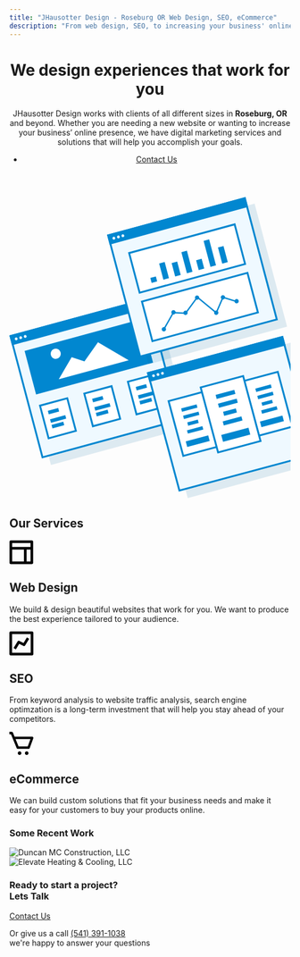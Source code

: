 ```yaml
---
title: "JHausotter Design - Roseburg OR Web Design, SEO, eCommerce"
description: "From web design, SEO, to increasing your business' online presence, we have digital marketing services to help you accomplish your goals. Serving Roseburg, OR and beyond."
---
```


<div class="main">
  <header>
<div id="figma">
    <span></span>
    <span></span>
    <span></span>
    <span></span>
    <span></span>
</div>
<div id="main-wrapper">
<div class="homepage-header">
<div class="grid grid--container" style="position: relative;">
    <div class="row">
      <div class="col col--lg-8 col--sm-12">
        <h1>We design experiences that work for you</h1>
        <p>JHausotter Design works with clients of all different sizes in <strong>Roseburg, OR</strong> and beyond. Whether you are needing a new website or wanting to increase your business’ online presence, we have digital marketing services and solutions that will help you accomplish your goals.</p>
        <ul class="list-unstyled">
          <li>
            <a class="button-rounded-corners-white" href="/contact">Contact Us</a>
          </li>
        </ul>
      </div>
    </div>
  </div>
</div>
</div>
  </header>
  <div class="col col--sm-4 col--sm-offset-8 mockups">
<svg class="svg-content" viewBox="0 0 608 658" fill="none" xmlns="http://www.w3.org/2000/svg">
<path fill-rule="evenodd" clip-rule="evenodd" d="M0 0H310.113V274.668H0V0Z" transform="matrix(0.965006 -0.262228 0.255448 0.966823 19.7747 317.036)" fill="#00669E" fill-opacity="0.123641"/>
<path d="M2 2H308.113V272.668H2V2Z" transform="matrix(0.965006 -0.262228 0.255448 0.966823 0 302.893)" fill="#EFF9FF" stroke="#0187D0" stroke-width="4"/>
<path fill-rule="evenodd" clip-rule="evenodd" d="M0 0H310.113V21.9734H0V0Z" transform="matrix(0.965006 -0.262228 0.255448 0.966823 0 302.893)" fill="#0187D0"/>
<path fill-rule="evenodd" clip-rule="evenodd" d="M3.04149 6.27812C4.72126 6.27812 6.08298 4.87272 6.08298 3.13906C6.08298 1.40541 4.72126 0 3.04149 0C1.36172 0 0 1.40541 0 3.13906C0 4.87272 1.36172 6.27812 3.04149 6.27812Z" transform="matrix(0.965006 -0.262228 0.255448 0.966823 10.9832 308.041)" fill="#EFF9FF"/>
<path fill-rule="evenodd" clip-rule="evenodd" d="M3.04149 6.27812C4.72126 6.27812 6.08298 4.87272 6.08298 3.13906C6.08298 1.40541 4.72126 0 3.04149 0C1.36172 0 0 1.40541 0 3.13906C0 4.87272 1.36172 6.27812 3.04149 6.27812Z" transform="matrix(0.965006 -0.262228 0.255448 0.966823 20.7661 305.382)" fill="#EFF9FF"/>
<path fill-rule="evenodd" clip-rule="evenodd" d="M3.04149 6.27812C4.72126 6.27812 6.08298 4.87272 6.08298 3.13906C6.08298 1.40541 4.72126 0 3.04149 0C1.36172 0 0 1.40541 0 3.13906C0 4.87272 1.36172 6.27812 3.04149 6.27812Z" transform="matrix(0.965006 -0.262228 0.255448 0.966823 30.5496 302.723)" fill="#EFF9FF"/>
<path fill-rule="evenodd" clip-rule="evenodd" d="M0 0H262.045V97.3109H0V0Z" transform="matrix(0.965006 -0.262228 0.255448 0.966823 32.8706 336.247)" fill="#0187D0"/>
<path fill-rule="evenodd" clip-rule="evenodd" d="M39.1199 16.1374L63.5904 32.1754L102.355 0L156.624 54.9336H0L39.1199 16.1374Z" transform="matrix(0.965006 -0.262228 0.255448 0.966823 92.7327 344.376)" fill="white"/>
<path fill-rule="evenodd" clip-rule="evenodd" d="M10.854 21.9734C16.8484 21.9734 21.7079 17.0545 21.7079 10.9867C21.7079 4.91892 16.8484 0 10.854 0C4.85948 0 0 4.91892 0 10.9867C0 17.0545 4.85948 21.9734 10.854 21.9734Z" transform="matrix(0.965006 -0.262228 0.255448 0.966823 86.9504 334.563)" fill="white"/>
<path d="M2 2H63.0941V74.907H2V2Z" transform="matrix(0.965006 -0.262228 0.255448 0.966823 63.7397 453.092)" fill="white" stroke="#0187D0" stroke-width="4"/>
<path fill-rule="evenodd" clip-rule="evenodd" d="M0 0H23.2585V7.84765H0V0Z" transform="matrix(0.965006 -0.262228 0.255448 0.966823 83.1125 465.718)" fill="#0187D0"/>
<path fill-rule="evenodd" clip-rule="evenodd" d="M0 0H34.1124V7.84765H0V0Z" transform="matrix(0.965006 -0.262228 0.255448 0.966823 87.9241 483.927)" fill="#0187D0"/>
<path fill-rule="evenodd" clip-rule="evenodd" d="M0 0H26.3596V7.84765H0V0Z" transform="matrix(0.965006 -0.262228 0.255448 0.966823 91.1316 496.067)" fill="#0187D0"/>
<path d="M2 2H63.0941V74.907H2V2Z" transform="matrix(0.965006 -0.262228 0.255448 0.966823 159.504 427.069)" fill="white" stroke="#0187D0" stroke-width="4"/>
<path fill-rule="evenodd" clip-rule="evenodd" d="M0 0H23.2585V7.84765H0V0Z" transform="matrix(0.965006 -0.262228 0.255448 0.966823 178.878 439.695)" fill="#0187D0"/>
<path fill-rule="evenodd" clip-rule="evenodd" d="M0 0H34.1124V7.84765H0V0Z" transform="matrix(0.965006 -0.262228 0.255448 0.966823 183.689 457.905)" fill="#0187D0"/>
<path fill-rule="evenodd" clip-rule="evenodd" d="M0 0H26.3596V7.84765H0V0Z" transform="matrix(0.965006 -0.262228 0.255448 0.966823 186.896 470.045)" fill="#0187D0"/>
<path d="M2 2H63.0941V74.907H2V2Z" transform="matrix(0.965006 -0.262228 0.255448 0.966823 253.771 401.453)" fill="white" stroke="#0187D0" stroke-width="4"/>
<path fill-rule="evenodd" clip-rule="evenodd" d="M0 0H23.2585V7.84765H0V0Z" transform="matrix(0.965006 -0.262228 0.255448 0.966823 273.144 414.079)" fill="#0187D0"/>
<path fill-rule="evenodd" clip-rule="evenodd" d="M0 0H34.1124V7.84765H0V0Z" transform="matrix(0.965006 -0.262228 0.255448 0.966823 277.955 432.289)" fill="#0187D0"/>
<path fill-rule="evenodd" clip-rule="evenodd" d="M0 0H26.3596V7.84765H0V0Z" transform="matrix(0.965006 -0.262228 0.255448 0.966823 281.162 444.429)" fill="#0187D0"/>
<path fill-rule="evenodd" clip-rule="evenodd" d="M0 0H310.113V274.668H0V0Z" transform="matrix(0.965006 -0.262228 0.255448 0.966823 230.895 99.5298)" fill="#00669E" fill-opacity="0.123641"/>
<path d="M2 2H308.113V272.668H2V2Z" transform="matrix(0.965006 -0.262228 0.255448 0.966823 211.121 85.3864)" fill="#EFF9FF" stroke="#0187D0" stroke-width="4"/>
<path fill-rule="evenodd" clip-rule="evenodd" d="M0 0H310.113V21.9734H0V0Z" transform="matrix(0.965006 -0.262228 0.255448 0.966823 211.121 85.3864)" fill="#0187D0"/>
<path fill-rule="evenodd" clip-rule="evenodd" d="M3.04149 6.27812C4.72126 6.27812 6.08298 4.87272 6.08298 3.13906C6.08298 1.40541 4.72126 0 3.04149 0C1.36172 0 0 1.40541 0 3.13906C0 4.87272 1.36172 6.27812 3.04149 6.27812Z" transform="matrix(0.965006 -0.262228 0.255448 0.966823 222.104 90.534)" fill="#EFF9FF"/>
<path fill-rule="evenodd" clip-rule="evenodd" d="M3.04149 6.27812C4.72126 6.27812 6.08298 4.87272 6.08298 3.13906C6.08298 1.40541 4.72126 0 3.04149 0C1.36172 0 0 1.40541 0 3.13906C0 4.87272 1.36172 6.27812 3.04149 6.27812Z" transform="matrix(0.965006 -0.262228 0.255448 0.966823 231.887 87.8755)" fill="#EFF9FF"/>
<path fill-rule="evenodd" clip-rule="evenodd" d="M3.04149 6.27812C4.72126 6.27812 6.08298 4.87272 6.08298 3.13906C6.08298 1.40541 4.72126 0 3.04149 0C1.36172 0 0 1.40541 0 3.13906C0 4.87272 1.36172 6.27812 3.04149 6.27812Z" transform="matrix(0.965006 -0.262228 0.255448 0.966823 241.671 85.2169)" fill="#EFF9FF"/>
<path d="M2 2H238.338V90.6023H2V2Z" transform="matrix(0.965006 -0.262228 0.255448 0.966823 256.469 123.482)" fill="white" stroke="#0187D0" stroke-width="4"/>
<path fill-rule="evenodd" clip-rule="evenodd" d="M0 0H12.4045V10.9867H0V0Z" transform="matrix(0.965006 -0.262228 0.255448 0.966823 304.731 178.677)" fill="#0187D0"/>
<path fill-rule="evenodd" clip-rule="evenodd" d="M0 0H12.4045V36.0992H0V0Z" transform="matrix(0.965006 -0.262228 0.255448 0.966823 323.753 147.485)" fill="#0187D0"/>
<path fill-rule="evenodd" clip-rule="evenodd" d="M0 0H12.4045V29.8211H0V0Z" transform="matrix(0.965006 -0.262228 0.255448 0.966823 350.794 146.643)" fill="#0187D0"/>
<path fill-rule="evenodd" clip-rule="evenodd" d="M0 0H12.4045V47.0859H0V0Z" transform="matrix(0.965006 -0.262228 0.255448 0.966823 371.821 123.039)" fill="#0187D0"/>
<path fill-rule="evenodd" clip-rule="evenodd" d="M0 0H12.4045V21.9734H0V0Z" transform="matrix(0.965006 -0.262228 0.255448 0.966823 403.673 140.406)" fill="#0187D0"/>
<path fill-rule="evenodd" clip-rule="evenodd" d="M0 0H12.4045V58.0726H0V0Z" transform="matrix(0.965006 -0.262228 0.255448 0.966823 419.889 98.592)" fill="#0187D0"/>
<path fill-rule="evenodd" clip-rule="evenodd" d="M0 0H12.4045V36.0992H0V0Z" transform="matrix(0.965006 -0.262228 0.255448 0.966823 450.939 112.924)" fill="#0187D0"/>
<path d="M2 2H238.338V90.6023H2V2Z" transform="matrix(0.965006 -0.262228 0.255448 0.966823 284.133 228.187)" fill="white" stroke="#0187D0" stroke-width="4"/>
<path d="M0 47.0859L28.0819 18.6605L53.4945 26.682L86.8316 0L117.843 43.1621L140.326 14.9105L166.686 31.3906" transform="matrix(0.965006 -0.262228 0.255448 0.966823 322.518 242.966)" stroke="#0187D0" stroke-width="3"/>
<path fill-rule="evenodd" clip-rule="evenodd" d="M4.65169 9.41718C7.22075 9.41718 9.30339 7.30907 9.30339 4.70859C9.30339 2.10811 7.22075 0 4.65169 0C2.08263 0 0 2.10811 0 4.70859C0 7.30907 2.08263 9.41718 4.65169 9.41718Z" transform="matrix(0.965006 -0.262228 0.255448 0.966823 328.307 286.119)" fill="#0187D0"/>
<path fill-rule="evenodd" clip-rule="evenodd" d="M4.65169 9.41718C7.22075 9.41718 9.30339 7.30907 9.30339 4.70859C9.30339 2.10811 7.22075 0 4.65169 0C2.08263 0 0 2.10811 0 4.70859C0 7.30907 2.08263 9.41718 4.65169 9.41718Z" transform="matrix(0.965006 -0.262228 0.255448 0.966823 349.119 249.562)" fill="#0187D0"/>
<path fill-rule="evenodd" clip-rule="evenodd" d="M4.65169 9.41718C7.22075 9.41718 9.30339 7.30907 9.30339 4.70859C9.30339 2.10811 7.22075 0 4.65169 0C2.08263 0 0 2.10811 0 4.70859C0 7.30907 2.08263 9.41718 4.65169 9.41718Z" transform="matrix(0.965006 -0.262228 0.255448 0.966823 375.064 250.643)" fill="#0187D0"/>
<path fill-rule="evenodd" clip-rule="evenodd" d="M4.65169 9.41718C7.22075 9.41718 9.30339 7.30907 9.30339 4.70859C9.30339 2.10811 7.22075 0 4.65169 0C2.08263 0 0 2.10811 0 4.70859C0 7.30907 2.08263 9.41718 4.65169 9.41718Z" transform="matrix(0.965006 -0.262228 0.255448 0.966823 400.072 217.825)" fill="#0187D0"/>
<path fill-rule="evenodd" clip-rule="evenodd" d="M4.65169 9.41718C7.22075 9.41718 9.30339 7.30907 9.30339 4.70859C9.30339 2.10811 7.22075 0 4.65169 0C2.08263 0 0 2.10811 0 4.70859C0 7.30907 2.08263 9.41718 4.65169 9.41718Z" transform="matrix(0.965006 -0.262228 0.255448 0.966823 441.571 250.461)" fill="#0187D0"/>
<path fill-rule="evenodd" clip-rule="evenodd" d="M4.65169 9.41718C7.22075 9.41718 9.30339 7.30907 9.30339 4.70859C9.30339 2.10811 7.22075 0 4.65169 0C2.08263 0 0 2.10811 0 4.70859C0 7.30907 2.08263 9.41718 4.65169 9.41718Z" transform="matrix(0.965006 -0.262228 0.255448 0.966823 456.051 217.251)" fill="#0187D0"/>
<path fill-rule="evenodd" clip-rule="evenodd" d="M4.65169 9.41718C7.22075 9.41718 9.30339 7.30907 9.30339 4.70859C9.30339 2.10811 7.22075 0 4.65169 0C2.08263 0 0 2.10811 0 4.70859C0 7.30907 2.08263 9.41718 4.65169 9.41718Z" transform="matrix(0.965006 -0.262228 0.255448 0.966823 485.497 225.514)" fill="#0187D0"/>
<path fill-rule="evenodd" clip-rule="evenodd" d="M0 0H304.784V266.719H0V0Z" transform="translate(316.581 396.422) rotate(-14.9982)" fill="#00669E" fill-opacity="0.123641"/>
<path d="M2 2H302.784V264.719H2V2Z" transform="translate(297.129 382.7) rotate(-14.9982)" fill="#EFF9FF" stroke="#0187D0" stroke-width="4"/>
<path fill-rule="evenodd" clip-rule="evenodd" d="M0 0H304.784V21.3375H0V0Z" transform="translate(297.129 382.7) rotate(-14.9982)" fill="#0187D0"/>
<path fill-rule="evenodd" clip-rule="evenodd" d="M2.98923 6.09644C4.64013 6.09644 5.97846 4.7317 5.97846 3.04822C5.97846 1.36473 4.64013 0 2.98923 0C1.33832 0 0 1.36473 0 3.04822C0 4.7317 1.33832 6.09644 2.98923 6.09644Z" transform="translate(307.932 387.695) rotate(-14.9982)" fill="#EFF9FF"/>
<path fill-rule="evenodd" clip-rule="evenodd" d="M2.98923 6.09644C4.64013 6.09644 5.97846 4.7317 5.97846 3.04822C5.97846 1.36473 4.64013 0 2.98923 0C1.33832 0 0 1.36473 0 3.04822C0 4.7317 1.33832 6.09644 2.98923 6.09644Z" transform="translate(317.557 385.115) rotate(-14.9982)" fill="#EFF9FF"/>
<path fill-rule="evenodd" clip-rule="evenodd" d="M2.98923 6.09644C4.64013 6.09644 5.97846 4.7317 5.97846 3.04822C5.97846 1.36473 4.64013 0 2.98923 0C1.33832 0 0 1.36473 0 3.04822C0 4.7317 1.33832 6.09644 2.98923 6.09644Z" transform="translate(327.181 382.536) rotate(-14.9982)" fill="#EFF9FF"/>
<path d="M2 2H77.2148V124.501H2V2Z" transform="translate(505.157 399.534) rotate(-14.9982)" fill="white" stroke="#0187D0" stroke-width="4"/>
<path fill-rule="evenodd" clip-rule="evenodd" d="M0 0H23.5731V7.38621H0V0Z" transform="translate(544.984 447.784) rotate(-14.9982)" fill="#0187D0"/>
<path fill-rule="evenodd" clip-rule="evenodd" d="M0 0H34.5739V7.38621H0V0Z" transform="translate(544.336 464.797) rotate(-14.9982)" fill="#0187D0"/>
<path fill-rule="evenodd" clip-rule="evenodd" d="M0 0H34.5739V7.38621H0V0Z" transform="translate(535.918 433.376) rotate(-14.9982)" fill="#0187D0"/>
<path fill-rule="evenodd" clip-rule="evenodd" d="M0 0H34.5739V7.38621H0V0Z" transform="translate(531.709 417.665) rotate(-14.9982)" fill="#0187D0"/>
<path fill-rule="evenodd" clip-rule="evenodd" d="M0 0H50.2894V12.5113H0V0Z" transform="translate(541.663 488.828) rotate(-14.9982)" fill="#0187D0"/>
<path d="M2 2H77.2148V124.501H2V2Z" transform="translate(341.767 443.321) rotate(-14.9982)" fill="white" stroke="#0187D0" stroke-width="4"/>
<path fill-rule="evenodd" clip-rule="evenodd" d="M0 0H23.5731V7.38621H0V0Z" transform="translate(384.574 490.773) rotate(-14.9982)" fill="#0187D0"/>
<path fill-rule="evenodd" clip-rule="evenodd" d="M0 0H34.5739V7.38621H0V0Z" transform="translate(383.926 507.785) rotate(-14.9982)" fill="#0187D0"/>
<path fill-rule="evenodd" clip-rule="evenodd" d="M0 0H34.5739V7.38621H0V0Z" transform="translate(375.507 476.364) rotate(-14.9982)" fill="#0187D0"/>
<path fill-rule="evenodd" clip-rule="evenodd" d="M0 0H34.5739V7.38621H0V0Z" transform="translate(371.298 460.653) rotate(-14.9982)" fill="#0187D0"/>
<path fill-rule="evenodd" clip-rule="evenodd" d="M0 0H50.2894V12.5113H0V0Z" transform="translate(381.252 531.816) rotate(-14.9982)" fill="#0187D0"/>
<path d="M2 2H97.0184V147.363H2V2Z" transform="translate(411.134 413.686) rotate(-14.9982)" fill="white" stroke="#0187D0" stroke-width="4"/>
<path fill-rule="evenodd" clip-rule="evenodd" d="M0 0H28.5735V8.99775H0V0Z" transform="translate(461.948 467.918) rotate(-14.9982)" fill="#0187D0"/>
<path fill-rule="evenodd" clip-rule="evenodd" d="M0 0H41.9078V8.99775H0V0Z" transform="translate(461.188 488.634) rotate(-14.9982)" fill="#0187D0"/>
<path fill-rule="evenodd" clip-rule="evenodd" d="M0 0H41.9078V8.99775H0V0Z" transform="translate(450.933 450.357) rotate(-14.9982)" fill="#0187D0"/>
<path fill-rule="evenodd" clip-rule="evenodd" d="M0 0H41.9078V8.99775H0V0Z" transform="translate(445.806 431.218) rotate(-14.9982)" fill="#0187D0"/>
<path fill-rule="evenodd" clip-rule="evenodd" d="M0 0H60.9568V15.2411H0V0Z" transform="translate(457.984 517.895) rotate(-14.9982)" fill="#0187D0"/>
</svg>
</div>
<div id="services-first" class="section services">
  <div class="grid grid--container">
    <div class="row">
      <div class="col col--sm-12 text--xs-center text--sm-center">
        <h2>Our Services</h2>
      </div>
      <div class="col col--sm-4 col--sm-align-top text--xs-center">
        <div class="box fade-in one">
            <svg width="43" height="43" viewBox="0 0 82 83" fill="none" xmlns="http://www.w3.org/2000/svg">
<path d="M0 77.4648C0 78.6733 0.478419 79.8324 1.33001 80.6869C2.1816 81.5415 3.33661 82.0215 4.54094 82.0215H77.196C78.4004 82.0215 79.5554 81.5415 80.407 80.6869C81.2586 79.8324 81.737 78.6733 81.737 77.4648V4.55675C81.737 3.34823 81.2586 2.1892 80.407 1.33464C79.5554 0.480085 78.4004 0 77.196 0H4.54094C3.33661 0 2.1816 0.480085 1.33001 1.33464C0.478419 2.1892 0 3.34823 0 4.55675V77.4648ZM9.08189 31.8973H49.9504V72.908H9.08189V31.8973ZM59.0323 72.908V31.8973H72.6551V72.908H59.0323ZM72.6551 9.11351V22.7838H9.08189V9.11351H72.6551Z" fill="black"/>
</svg>
        <h2>Web Design</h2>
        <p class="text--xs-left">We build & design beautiful websites that work for you. We want to produce the best experience tailored to your audience.</p>
      </div>
        </div>
      <div class="col col--sm-4 col--sm-align-top text--xs-center">
        <div class="box fade-in two">
            <svg width="43" height="43" viewBox="0 0 82 82" fill="none" xmlns="http://www.w3.org/2000/svg">
<path d="M82 77.4444V4.55556C82 3.34735 81.52 2.18862 80.6657 1.33429C79.8114 0.479959 78.6526 0 77.4444 0H4.55556C3.34735 0 2.18862 0.479959 1.33429 1.33429C0.479959 2.18862 0 3.34735 0 4.55556V77.4444C0 78.6526 0.479959 79.8114 1.33429 80.6657C2.18862 81.52 3.34735 82 4.55556 82H77.4444C78.6526 82 79.8114 81.52 80.6657 80.6657C81.52 79.8114 82 78.6526 82 77.4444ZM72.8889 72.8889H9.11111V9.11111H72.8889V72.8889Z" fill="black"/>
<path d="M19.3064 21.9714L33.7567 29.1966C34.7834 29.7102 35.9662 29.8172 37.0685 29.4963C38.1708 29.1753 39.1112 28.45 39.7017 27.4654L53.3683 4.68767L45.5556 2.78049e-07L34.0619 19.1607L19.6117 11.9356C18.5845 11.4241 17.4025 11.3182 16.3008 11.639C15.1991 11.9598 14.2586 12.6837 13.6667 13.6667L5.73476e-07 36.4444L7.81278 41.1321L19.3064 21.9714Z" transform="translate(14.3185 20.4362)" fill="black"/>
</svg>
        <h2>SEO</h2>
        <p class="text--xs-left">From keyword analysis to website traffic analysis, search engine optimzation is a long-term investment that will help you stay ahead of your competitors.</p>
      </div>
      </div>
  <div class="col col--sm-4 col--sm-align-top text--xs-center">
    <div class="box fade-in three">
          <svg width="43" height="43" viewBox="0 0 83 80" fill="none" xmlns="http://www.w3.org/2000/svg">
<path d="M25.2241 56.3579C25.5395 57.1249 26.0715 57.78 26.7531 58.2408C27.4347 58.7016 28.2355 58.9474 29.0546 58.9474H66.4011C68.1316 58.9474 69.6796 57.8568 70.2897 56.2189L82.7399 22.5347C82.9731 21.8972 83.0511 21.212 82.9673 20.5374C82.8836 19.8627 82.6405 19.2185 82.2587 18.6596C81.8769 18.1007 81.3678 17.6437 80.7745 17.3272C80.1813 17.0108 79.5215 16.8444 78.8513 16.8421H17.9822L12.1306 2.58947C11.8153 1.82251 11.2833 1.16737 10.6017 0.706572C9.92002 0.245776 9.11922 -6.93143e-05 8.30013 1.46591e-08H0V8.42105H5.53204L25.2241 56.3579ZM72.8627 25.2632L63.5251 50.5263H31.8186L21.4434 25.2632H72.8627Z" fill="black"/>
<path d="M6.2251 12.6316C9.66313 12.6316 12.4502 9.8039 12.4502 6.31579C12.4502 2.82768 9.66313 0 6.2251 0C2.78707 0 0 2.82768 0 6.31579C0 9.8039 2.78707 12.6316 6.2251 12.6316Z" transform="translate(29.0504 67.3684)" fill="black"/>
<path d="M6.2251 12.6316C9.66313 12.6316 12.4502 9.8039 12.4502 6.31579C12.4502 2.82768 9.66313 0 6.2251 0C2.78707 0 0 2.82768 0 6.31579C0 9.8039 2.78707 12.6316 6.2251 12.6316Z" transform="translate(53.6935 67.3684)" fill="black"/>
</svg>
      <h2>eCommerce</h2>
      <p class="text--xs-left">We can build custom solutions that fit your business needs and make it easy for your customers to buy your products online.</p>
    </div>
    </div>
  </div>
</div>
</div>
<div class="section">
  <div class="grid grid--container">
    <div class="row">
      <div class="col col--sm-12 text--xs-center">
        <h3>Some Recent Work</h3>
      </div>
      <div class="col col--sm-4 col--sm-offset-1">
        <img alt="Duncan MC Construction, LLC" src="/img/dmc-construction.png">
      </div>
      <div class="col col--sm-4 col--sm-offset-1">
        <img alt="Elevate Heating & Cooling, LLC" src="/img/elevateheating.png">
      </div>
    </div>
  </div>
</div>
<div id="call-to-action" class="section">
  <div class="grid grid--container">
    <div class="row">
      <div class="col col--sm-12 text--xs-center text--xs-center">
        <h3>Ready to start a project? <br>Lets Talk</h3>
      </div>
      <div class="col col--sm-12 text--xs-center">
        <a class="button-rounded-corners-green" href="/contact">Contact Us</a>
      </div>
      <div class="col col--sm-12 text--xs-center">
        <p>Or give us a call <a class="phone-number-alt" title="Ready to start a project?" href="tel:541-391-1038">(541) 391-1038</a> <br> we're happy to answer your questions</p>
      </div>
    </div>
  </div>
</div>
</div>